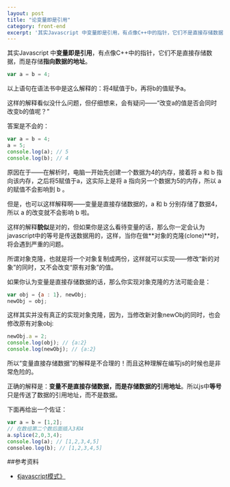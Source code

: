 ```yaml
---
layout: post
title: "论变量即是引用"
category: front-end
excerpt: '其实Javascript 中变量即是引用，有点像C++中的指针，它们不是直接存储数据，而是存储指向数据的地址。'
---
```

其实Javascript 中**变量即是引用**，有点像C++中的指针，它们不是直接存储数据，而是存储**指向数据的地址**。

```javascript
var a = b = 4;
```

以上语句在语法书中是这么解释的：将4赋值于b，再将b的值赋予a。

这样的解释看似没什么问题，但仔细想来，会有疑问——“改变a的值是否会同时改变b的值呢？”

答案是不会的：

```javascript
var a = b = 4;
a = 5;
console.log(a); // 5
console.log(b); // 4
```

原因在于——在解析时，电脑一开始先创建一个数据为4的内存，接着将 a 和 b 指向该内存，之后将5赋值于a，这实际上是将 a 指向另一个数据为5的内存，所以 a 的赋值不会影响到 b 。

但是，也可以这样解释啊——变量是直接存储数据的，a 和 b 分别存储了数据4，所以 a 的改变就不会影响 b 啦。

这样的解释**貌似**是对的，但如果你是这么看待变量的话，那么你一定会认为javascript中的等号是传送数据用的，这样，当你在做**对象的克隆(clone)**时，将会遇到严重的问题。

所谓对象克隆，也就是将一个对象复制成两份，这样就可以实现——修改“新的对象”的同时，又不会改变“原有对象”的值。

如果你认为变量是直接存储数据的话，那么你实现对象克隆的方法可能会是：

```javascript
var obj = {a : 1}, newObj;
newObj = obj;
```

这样其实并没有真正的实现对象克隆，因为，当修改新对象newObj的同时，也会修改原有对象obj:

```javascript
newObj.a = 2;
console.log(obj); // {a:2}
console.log(newObj); // {a:2}
```

所以“变量直接存储数据”的解释是不合理的！而且这种理解在编写js的时候也是非常危险的。

正确的解释是：**变量不是直接存储数据，而是存储数据的引用地址**。所以js中**等号**只是传送了数据的引用地址，而不是数据。

下面再给出一个佐证：

```javascript
var a = b = [1,2];
// 在数组第二个数后面插入3和4
a.splice(2,0,3,4);
console.log(a); // [1,2,3,4,5]
consoleo.log(b); // [1,2,3,4,5]
```

##参考资料

* [《javascript模式》](http://www.baidu.com/link?url=8u_NI1zPxquBrtAfCkNzcCRgBVjddAjcWeYhXRXqRvqRWUzBGIYhSSsZeCwvvSdniarAzOHKi4cwFXuzhm3TTK)